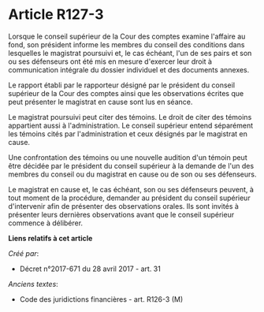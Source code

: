 # Article R127-3

Lorsque le conseil supérieur de la Cour des comptes examine l'affaire au fond, son président informe les membres du conseil
des conditions dans lesquelles le magistrat poursuivi et, le cas échéant, l'un de ses pairs et son ou ses défenseurs ont été
mis en mesure d'exercer leur droit à communication intégrale du dossier individuel et des documents annexes.

Le rapport établi par le rapporteur désigné par le président du conseil supérieur de la Cour des comptes ainsi que les
observations écrites que peut présenter le magistrat en cause sont lus en séance.

Le magistrat poursuivi peut citer des témoins. Le droit de citer des témoins appartient aussi à l'administration. Le conseil
supérieur entend séparément les témoins cités par l'administration et ceux désignés par le magistrat en cause.

Une confrontation des témoins ou une nouvelle audition d'un témoin peut être décidée par le président du conseil supérieur à
la demande de l'un des membres du conseil ou du magistrat en cause ou de son ou ses défenseurs.

Le magistrat en cause et, le cas échéant, son ou ses défenseurs peuvent, à tout moment de la procédure, demander au président
du conseil supérieur d'intervenir afin de présenter des observations orales. Ils sont invités à présenter leurs dernières
observations avant que le conseil supérieur commence à délibérer.

**Liens relatifs à cet article**

_Créé par_:

  - Décret n°2017-671 du 28 avril 2017 - art. 31

_Anciens textes_:

  - Code des juridictions financières - art. R126-3 (M)
